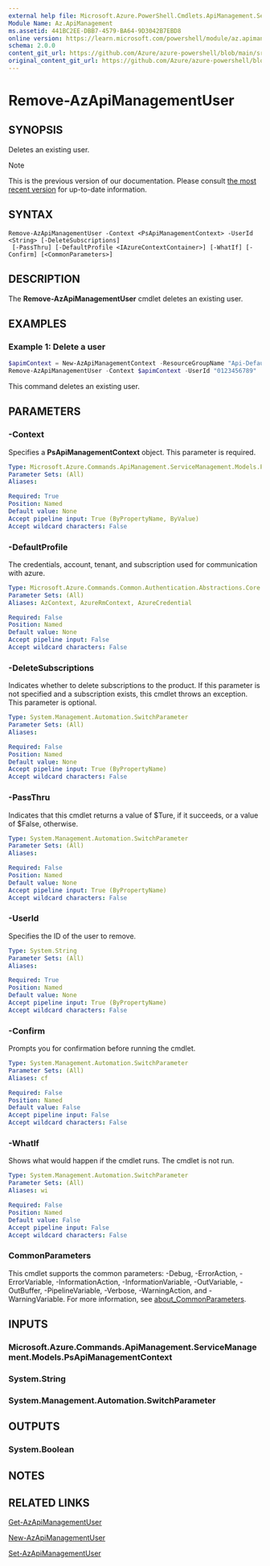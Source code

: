 ```yaml
---
external help file: Microsoft.Azure.PowerShell.Cmdlets.ApiManagement.ServiceManagement.dll-Help.xml
Module Name: Az.ApiManagement
ms.assetid: 441BC2EE-DBB7-4579-BA64-9D3042B7EBD8
online version: https://learn.microsoft.com/powershell/module/az.apimanagement/remove-azapimanagementuser
schema: 2.0.0
content_git_url: https://github.com/Azure/azure-powershell/blob/main/src/ApiManagement/ApiManagement/help/Remove-AzApiManagementUser.md
original_content_git_url: https://github.com/Azure/azure-powershell/blob/main/src/ApiManagement/ApiManagement/help/Remove-AzApiManagementUser.md
---
```


# Remove-AzApiManagementUser

## SYNOPSIS
Deletes an existing user.

> [!NOTE]
>This is the previous version of our documentation. Please consult [the most recent version](/powershell/module/az.apimanagement/remove-azapimanagementuser) for up-to-date information.

## SYNTAX

```
Remove-AzApiManagementUser -Context <PsApiManagementContext> -UserId <String> [-DeleteSubscriptions]
 [-PassThru] [-DefaultProfile <IAzureContextContainer>] [-WhatIf] [-Confirm] [<CommonParameters>]
```

## DESCRIPTION
The **Remove-AzApiManagementUser** cmdlet deletes an existing user.

## EXAMPLES

### Example 1: Delete a user
```powershell
$apimContext = New-AzApiManagementContext -ResourceGroupName "Api-Default-WestUS" -ServiceName "contoso"
Remove-AzApiManagementUser -Context $apimContext -UserId "0123456789"
```

This command deletes an existing user.

## PARAMETERS

### -Context
Specifies a **PsApiManagementContext** object.
This parameter is required.

```yaml
Type: Microsoft.Azure.Commands.ApiManagement.ServiceManagement.Models.PsApiManagementContext
Parameter Sets: (All)
Aliases:

Required: True
Position: Named
Default value: None
Accept pipeline input: True (ByPropertyName, ByValue)
Accept wildcard characters: False
```

### -DefaultProfile
The credentials, account, tenant, and subscription used for communication with azure.

```yaml
Type: Microsoft.Azure.Commands.Common.Authentication.Abstractions.Core.IAzureContextContainer
Parameter Sets: (All)
Aliases: AzContext, AzureRmContext, AzureCredential

Required: False
Position: Named
Default value: None
Accept pipeline input: False
Accept wildcard characters: False
```

### -DeleteSubscriptions
Indicates whether to delete subscriptions to the product.
If this parameter is not specified and a subscription exists, this cmdlet throws an exception.
This parameter is optional.

```yaml
Type: System.Management.Automation.SwitchParameter
Parameter Sets: (All)
Aliases:

Required: False
Position: Named
Default value: None
Accept pipeline input: True (ByPropertyName)
Accept wildcard characters: False
```

### -PassThru
Indicates that this cmdlet returns a value of $Ture, if it succeeds, or a value of $False, otherwise.

```yaml
Type: System.Management.Automation.SwitchParameter
Parameter Sets: (All)
Aliases:

Required: False
Position: Named
Default value: None
Accept pipeline input: True (ByPropertyName)
Accept wildcard characters: False
```

### -UserId
Specifies the ID of the user to remove.

```yaml
Type: System.String
Parameter Sets: (All)
Aliases:

Required: True
Position: Named
Default value: None
Accept pipeline input: True (ByPropertyName)
Accept wildcard characters: False
```

### -Confirm
Prompts you for confirmation before running the cmdlet.

```yaml
Type: System.Management.Automation.SwitchParameter
Parameter Sets: (All)
Aliases: cf

Required: False
Position: Named
Default value: False
Accept pipeline input: False
Accept wildcard characters: False
```

### -WhatIf
Shows what would happen if the cmdlet runs.
The cmdlet is not run.

```yaml
Type: System.Management.Automation.SwitchParameter
Parameter Sets: (All)
Aliases: wi

Required: False
Position: Named
Default value: False
Accept pipeline input: False
Accept wildcard characters: False
```

### CommonParameters
This cmdlet supports the common parameters: -Debug, -ErrorAction, -ErrorVariable, -InformationAction, -InformationVariable, -OutVariable, -OutBuffer, -PipelineVariable, -Verbose, -WarningAction, and -WarningVariable. For more information, see [about_CommonParameters](http://go.microsoft.com/fwlink/?LinkID=113216).

## INPUTS

### Microsoft.Azure.Commands.ApiManagement.ServiceManagement.Models.PsApiManagementContext

### System.String

### System.Management.Automation.SwitchParameter

## OUTPUTS

### System.Boolean

## NOTES

## RELATED LINKS

[Get-AzApiManagementUser](./Get-AzApiManagementUser.md)

[New-AzApiManagementUser](./New-AzApiManagementUser.md)

[Set-AzApiManagementUser](./Set-AzApiManagementUser.md)


